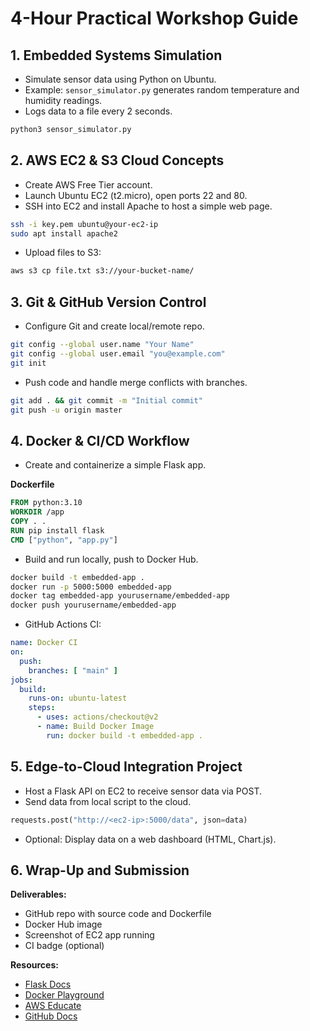 # 4-Hour Practical Workshop Guide

## 1. Embedded Systems Simulation
- Simulate sensor data using Python on Ubuntu.
- Example: `sensor_simulator.py` generates random temperature and humidity readings.
- Logs data to a file every 2 seconds.

```bash
python3 sensor_simulator.py
```

## 2. AWS EC2 & S3 Cloud Concepts
- Create AWS Free Tier account.
- Launch Ubuntu EC2 (t2.micro), open ports 22 and 80.
- SSH into EC2 and install Apache to host a simple web page.

```bash
ssh -i key.pem ubuntu@your-ec2-ip
sudo apt install apache2
```

- Upload files to S3:

```bash
aws s3 cp file.txt s3://your-bucket-name/
```

## 3. Git & GitHub Version Control
- Configure Git and create local/remote repo.

```bash
git config --global user.name "Your Name"
git config --global user.email "you@example.com"
git init
```

- Push code and handle merge conflicts with branches.

```bash
git add . && git commit -m "Initial commit"
git push -u origin master
```

## 4. Docker & CI/CD Workflow
- Create and containerize a simple Flask app.

**Dockerfile**
```Dockerfile
FROM python:3.10
WORKDIR /app
COPY . .
RUN pip install flask
CMD ["python", "app.py"]
```

- Build and run locally, push to Docker Hub.

```bash
docker build -t embedded-app .
docker run -p 5000:5000 embedded-app
docker tag embedded-app yourusername/embedded-app
docker push yourusername/embedded-app
```

- GitHub Actions CI:

```yaml
name: Docker CI
on:
  push:
    branches: [ "main" ]
jobs:
  build:
    runs-on: ubuntu-latest
    steps:
      - uses: actions/checkout@v2
      - name: Build Docker Image
        run: docker build -t embedded-app .
```

## 5. Edge-to-Cloud Integration Project
- Host a Flask API on EC2 to receive sensor data via POST.
- Send data from local script to the cloud.

```python
requests.post("http://<ec2-ip>:5000/data", json=data)
```

- Optional: Display data on a web dashboard (HTML, Chart.js).

## 6. Wrap-Up and Submission
**Deliverables:**
- GitHub repo with source code and Dockerfile
- Docker Hub image
- Screenshot of EC2 app running
- CI badge (optional)

**Resources:**
- [Flask Docs](https://flask.palletsprojects.com/)
- [Docker Playground](https://labs.play-with-docker.com/)
- [AWS Educate](https://aws.amazon.com/education/awseducate/)
- [GitHub Docs](https://docs.github.com/)
